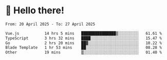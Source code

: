 # 👋 Hello there!

<!--START_SECTION:waka-->

```txt
From: 20 April 2025 - To: 27 April 2025

Vue.js           14 hrs 5 mins   ███████████████▒░░░░░░░░░   61.61 %
TypeScript       3 hrs 32 mins   ████░░░░░░░░░░░░░░░░░░░░░   15.47 %
Go               2 hrs 20 mins   ██▓░░░░░░░░░░░░░░░░░░░░░░   10.22 %
Blade Template   1 hr 53 mins    ██░░░░░░░░░░░░░░░░░░░░░░░   08.28 %
Other            19 mins         ▒░░░░░░░░░░░░░░░░░░░░░░░░   01.40 %
```

<!--END_SECTION:waka-->

